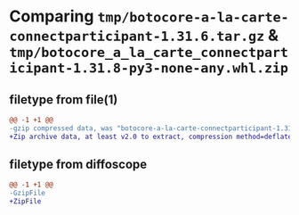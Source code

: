 # Comparing `tmp/botocore-a-la-carte-connectparticipant-1.31.6.tar.gz` & `tmp/botocore_a_la_carte_connectparticipant-1.31.8-py3-none-any.whl.zip`

## filetype from file(1)

```diff
@@ -1 +1 @@
-gzip compressed data, was "botocore-a-la-carte-connectparticipant-1.31.6.tar", last modified: Thu Jul 20 01:20:11 2023, max compression
+Zip archive data, at least v2.0 to extract, compression method=deflate
```

## filetype from diffoscope

```diff
@@ -1 +1 @@
-GzipFile
+ZipFile
```


